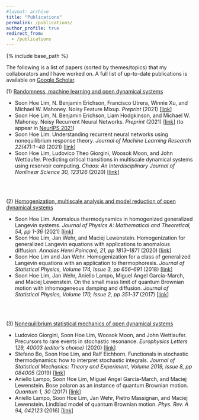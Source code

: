 ```yaml
---
#layout: archive
title: "Publications"
permalink: /publications/
author_profile: true
redirect_from:
  - /publications
---
```


<!-- {% if author.googlescholar %}
  You can also find my articles on <u><a href="{{author.googlescholar}}">my Google Scholar profile</a>.</u>
{% endif %} -->

{% include base_path %}

<!-- {% for post in site.publications reversed %}
  {% include archive-single.html %}
{% endfor %}
 -->

The following is a list of papers (sorted by themes/topics) that my collaborators and I have worked on. A full list of up-to-date publications is available on [Google Scholar](https://scholar.google.com/citations?user=ufTqvyoAAAAJ&hl=en&authuser=2). <br>

(1) [Randomness, machine learning and open dynamical systems](https://shoelim.github.io/portfolio/portfolio-1/)
- Soon Hoe Lim,  N. Benjamin Erichson, Francisco Utrera, Winnie Xu, and Michael W. Mahoney. Noisy Feature Mixup. <i>Preprint </i> (2021) [<a href="https://arxiv.org/abs/2110.02180">link</a>]
- Soon Hoe Lim,  N. Benjamin Erichson, Liam Hodgkinson, and Michael W. Mahoney. Noisy Recurrent Neural Networks. <i>Preprint </i> (2021) [<a href="https://arxiv.org/abs/2102.04877">link</a>] (to appear in [NeurIPS 2021](https://openreview.net/forum?id=mf9XiRCEgZu))
- Soon Hoe Lim. Understanding recurrent neural networks using nonequilibrium response theory. <i>Journal of Machine Learning Research 22(47):1−48 </i> (2021) [<a href="https://jmlr.org/papers/v22/20-620.html">link</a>]
- Soon Hoe Lim, Ludovico Theo Giorgini, Woosok Moon, and John Wettlaufer. Predicting critical transitions in multiscale dynamical systems using reservoir computing. <i>Chaos: An Interdisciplinary Journal of Nonlinear Science 30, 123126 </i> (2020) [<a href="https://aip.scitation.org/doi/10.1063/5.0023764">link</a>] 
<br>
<br>
	  
(2) [Homogenization, multiscale analysis and model reduction of open dynamical systems](https://shoelim.github.io/portfolio/portfolio-2/) 
- Soon Hoe Lim. Anomalous thermodynamics in homogenized generalized Langevin systems. <i>Journal of Physics A: Mathematical and Theoretical, 54, pp 1-36</i> (2021) [<a href="https://iopscience.iop.org/article/10.1088/1751-8121/abea64">link</a>] 
- Soon Hoe Lim, Jan Wehr, and Maciej Lewenstein. Homogenization for generalized Langevin equations with applications to anomalous diffusion. <i>Annales Henri Poincaré, 21, pp 1813–1871 </i> (2020) [<a href="https://link.springer.com/article/10.1007/s00023-020-00889-2">link</a>]
- Soon Hoe Lim and Jan Wehr. Homogenization for a class of generalized Langevin equations with an application to thermophoresis. <i>Journal of Statistical Physics,  Volume 174, Issue 3, pp 656–691 </i> (2018) [<a href="https://link.springer.com/article/10.1007/s10955-018-2192-9">link</a>]
- Soon Hoe Lim, Jan Wehr, Aniello Lampo, Miguel Angel Garcia-March, and Maciej Lewenstein. On the small mass limit of quantum Brownian motion with inhomogeneous damping and diffusion. <i>Journal of Statistical Physics, Volume 170, Issue 2, pp 351-37 </i> (2017) [<a href="https://link.springer.com/article/10.1007/s10955-017-1907-7">link</a>]
<br>
<br>
    	
(3) [Nonequilibrium statistical mechanics of open dynamical systems](https://shoelim.github.io/portfolio/portfolio-3/)
- Ludovico Giorgini, Soon Hoe Lim, Woosok Moon, and John Wettlaufer. Precursors to rare events in stochastic resonance. <i>Europhysics Letters 129, 40003 (editor's choice) </i> (2020) [<a href="https://iopscience.iop.org/article/10.1209/0295-5075/129/40003">link</a>]
- Stefano Bo, Soon Hoe Lim, and Ralf Eichhorn. Functionals in stochastic thermodynamics: how to interpret stochastic integrals. <i>Journal of Statistical Mechanics: Theory and Experiment, Volume 2019, Issue 8, pp 084005 </i> (2019) [<a href="https://iopscience.iop.org/article/10.1088/1742-5468/ab3111">link</a>]
- Aniello Lampo, Soon Hoe Lim, Miguel Angel Garcia-March, and Maciej Lewenstein. Bose polaron as an instance of quantum Brownian motion. <i>Quantum 1, 30 </i> (2017) [<a href="https://quantum-journal.org/papers/q-2017-09-27-30/">link</a>]
- Aniello Lampo, Soon Hoe Lim, Jan Wehr, Pietro Massignan, and Maciej Lewenstein. Lindblad model of quantum Brownian motion. <i>Phys. Rev. A 94, 042123 </i> (2016) [<a href="http://journals.aps.org/pra/abstract/10.1103/PhysRevA.94.042123">link</a>] 
<br>
<br>

 
